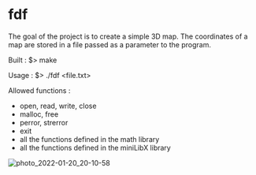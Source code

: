 # fdf
The goal of the project is to create a simple 3D map. The coordinates of a map are stored in a file passed as a parameter to the program. 

Built :
$> make 
 
Usage :
$> ./fdf <file.txt>

Allowed functions :
- open, read, write, close
- malloc, free
- perror, strerror
- exit
- all the functions defined in the math library
- all the functions defined in the miniLibX library


![photo_2022-01-20_20-10-58](https://user-images.githubusercontent.com/95509213/150387871-29360424-136a-439c-a883-fa3d8e33b508.jpg)
